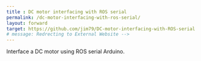```yaml
---
title : DC motor interfacing with ROS serial
permalink: /dc-motor-interfacing-with-ros-serial/
layout: forward
target: https://github.com/jim79/DC-motor-interfacing-with-ROS-serial
# message: Redrecting to External Website -->
---
```

Interface a DC motor using ROS serial Arduino.
